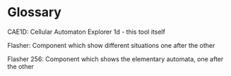 # Glossary

CAE1D: Cellular Automaton Explorer 1d - this tool itself

Flasher: Component which show different situations one after the other

Flasher 256: Component which shows the elementary automata, one after the other
